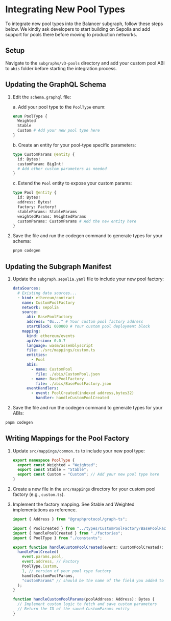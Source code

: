# Integrating New Pool Types

To integrate new pool types into the Balancer subgraph, follow these steps below. We kindly ask developers to start building on Sepolia and add support for pools there before moving to production networks.

## Setup

Navigate to the `subgraphs/v3-pools` directory and add your custom pool ABI to `abis` folder before starting the integration process.

## Updating the GraphQL Schema

1. Edit the `schema.graphql` file:

   a. Add your pool type to the `PoolType` enum:

   ```graphql
   enum PoolType {
     Weighted
     Stable
     Custom # Add your new pool type here
   }
   ```

   b. Create an entity for your pool-type specific parameters:

   ```graphql
   type CustomParams @entity {
     id: Bytes!
     customParam: BigInt!
     # Add other custom parameters as needed
   }
   ```

   c. Extend the `Pool` entity to expose your custom params:

   ```graphql
   type Pool @entity {
     id: Bytes!
     address: Bytes!
     factory: Factory!
     stableParams: StableParams
     weightedParams: WeightedParams
     customParams: CustomParams # Add the new entity here
   }
   ```

2. Save the file and run the codegen command to generate types for your schema:

   ```bash
   pnpm codegen
   ```

## Updating the Subgraph Manifest

1. Update the `subgraph.sepolia.yaml` file to include your new pool factory:

   ```yaml
   dataSources:
     # Existing data sources...
     - kind: ethereum/contract
       name: CustomPoolFactory
       network: sepolia
       source:
         abi: BasePoolFactory
         address: "0x..." # Your custom pool factory address
         startBlock: 000000 # Your custom pool deployment block
       mapping:
         kind: ethereum/events
         apiVersion: 0.0.7
         language: wasm/assemblyscript
         file: ./src/mappings/custom.ts
         entities:
           - Pool
         abis:
           - name: CustomPool
             file: ./abis/CustomPool.json
           - name: BasePoolFactory
             file: ./abis/BasePoolFactory.json
         eventHandlers:
           - event: PoolCreated(indexed address,bytes32)
             handler: handleCustomPoolCreated
   ```

2. Save the file and run the codegen command to generate types for your ABIs:

```bash
pnpm codegen
```

## Writing Mappings for the Pool Factory

1. Update `src/mappings/common.ts` to include your new pool type:

   ```typescript
   export namespace PoolType {
     export const Weighted = "Weighted";
     export const Stable = "Stable";
     export const Custom = "Custom"; // Add your new pool type here
   }
   ```

2. Create a new file in the `src/mappings` directory for your custom pool factory (e.g., `custom.ts`).

3. Implement the factory mapping. See Stable and Weighted implementations as reference.

   ```typescript
   import { Address } from "@graphprotocol/graph-ts";

   import { PoolCreated } from "../types/CustomPoolFactory/BasePoolFactory";
   import { handlePoolCreated } from "./factories";
   import { PoolType } from "./constants";

   export function handleCustomPoolCreated(event: CustomPoolCreated): void {
     handlePoolCreated(
       event.params.pool,
       event.address, // Factory
       PoolType.Custom,
       1, // version of your pool type factory
       handleCustomPoolParams,
       "customParams" // should be the name of the field you added to the Pool entity
     );
   }

   function handleCustomPoolParams(poolAddress: Address): Bytes {
     // Implement custom logic to fetch and save custom parameters
     // Return the ID of the saved CustomParams entity
   }
   ```

